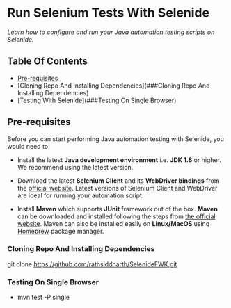 # Run Selenium Tests With Selenide


*Learn how to configure and run your Java automation testing scripts on Selenide.*

## Table Of Contents

* [Pre-requisites](#pre-requisites)
* [Cloning Repo And Installing Dependencies](###Cloning Repo And Installing Dependencies)
* [Testing With Selenide](###Testing On Single Browser)

## Pre-requisites

Before you can start performing Java automation testing with Selenide, you would need to:

- Install the latest **Java development environment** i.e. **JDK 1.8** or higher. We recommend using the latest version.

- Download the latest **Selenium Client** and its **WebDriver bindings** from the [official website](https://www.selenium.dev/downloads/). Latest versions of Selenium Client and WebDriver are ideal for running your automation script.

- Install **Maven** which supports **JUnit** framework out of the box. **Maven** can be downloaded and installed following the steps from [the official website](https://maven.apache.org/). Maven can also be installed easily on **Linux/MacOS** using [Homebrew](https://brew.sh/) package manager.

### Cloning Repo And Installing Dependencies
git clone https://github.com/rathsiddharth/SelenideFWK.git

### Testing On Single Browser
- mvn test -P single
